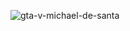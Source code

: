 ![gta-v-michael-de-santa](https://github.com/suryadiatmika095/suryadiatmika095/assets/149358754/dfe3ff68-07d3-4c81-94b4-119f2d43bf85)
